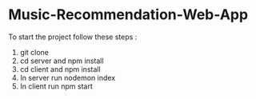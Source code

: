 # Music-Recommendation-Web-App

To start the project follow these steps :
1. git clone <repo link>
2. cd server and npm install
3. cd client and npm install
4. In server run nodemon index
5. In client run npm start